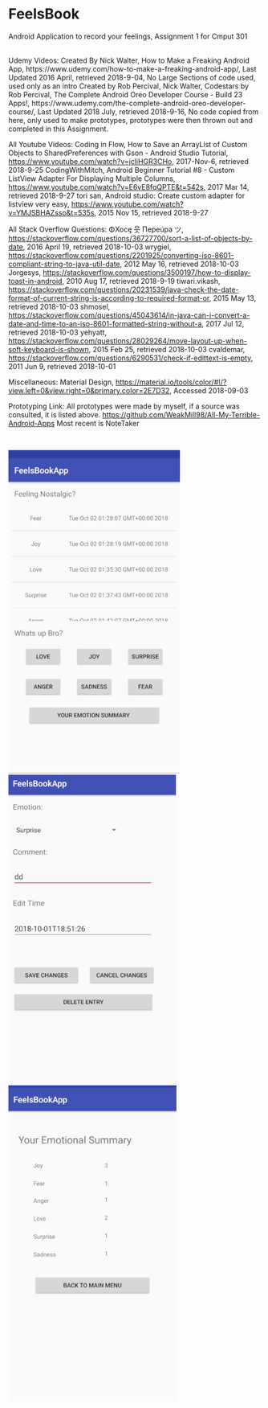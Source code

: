 # FeelsBook
Android Application to record your feelings, Assignment 1 for Cmput 301

<br />
Udemy Videos:
Created By Nick Walter, How to Make a Freaking Android App, https://www.udemy.com/how-to-make-a-freaking-android-app/, Last Updated 2016 April, retrieved 2018-9-04, No Large Sections of code used, used only as an intro
Created by Rob Percival, Nick Walter, Codestars by Rob Percival, The Complete Android Oreo Developer Course - Build 23 Apps!, https://www.udemy.com/the-complete-android-oreo-developer-course/, Last Updated 2018 July, retrieved 2018-9-16, No code copied from here, only used to make prototypes, prototypes were then thrown out and completed in this Assignment.


All Youtube Videos:
Coding in Flow, How to Save an ArrayList of Custom Objects to SharedPreferences with Gson - Android Studio Tutorial, https://www.youtube.com/watch?v=jcliHGR3CHo, 2017-Nov-6, retrieved 2018-9-25
CodingWithMitch, Android Beginner Tutorial #8 - Custom ListView Adapter For Displaying Multiple Columns, https://www.youtube.com/watch?v=E6vE8fqQPTE&t=542s, 2017 Mar 14, retrieved 2018-9-27
tori san, Android studio: Create custom adapter for listview very easy, https://www.youtube.com/watch?v=YMJSBHAZsso&t=535s, 2015 Nov 15, retrieved 2018-9-27


All Stack Overflow Questions:
ΦXocę 웃 Пepeúpa ツ, https://stackoverflow.com/questions/36727700/sort-a-list-of-objects-by-date, 2016 April 19, retrieved 2018-10-03
wrygiel, https://stackoverflow.com/questions/2201925/converting-iso-8601-compliant-string-to-java-util-date, 2012 May 16, retrieved 2018-10-03
Jorgesys, https://stackoverflow.com/questions/3500197/how-to-display-toast-in-android, 2010 Aug 17, retrieved 2018-9-19
tiwari.vikash, https://stackoverflow.com/questions/20231539/java-check-the-date-format-of-current-string-is-according-to-required-format-or, 2015 May 13, retrieved 2018-10-03
shmosel, https://stackoverflow.com/questions/45043614/in-java-can-i-convert-a-date-and-time-to-an-iso-8601-formatted-string-without-a, 2017 Jul 12, retrieved 2018-10-03
yehyatt, https://stackoverflow.com/questions/28029264/move-layout-up-when-soft-keyboard-is-shown, 2015 Feb 25, retrieved 2018-10-03
cvaldemar, https://stackoverflow.com/questions/6290531/check-if-edittext-is-empty, 2011 Jun 9, retrieved 2018-10-01


Miscellaneous:
Material Design, https://material.io/tools/color/#!/?view.left=0&view.right=0&primary.color=2E7D32, Accessed 2018-09-03


Prototyping Link:
All prototypes were made by myself, if a source was consulted, it is listed above. 
https://github.com/WeakMill98/All-My-Terrible-Android-Apps
Most recent is NoteTaker
<br />

<br />


![Alt text](screenShots/mainmenu.PNG?raw=true "Main Menu")
<br />
![Alt text](screenShots/editemotion.PNG?raw=true "Edit Emotion")
<br />
![Alt text](screenShots/summary.PNG?raw=true "Summary")
